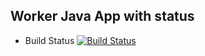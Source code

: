 ## Worker Java App with status

  * Build Status [![Build Status](http://3.19.227.96:8080/buildStatus/icon?job=instavote%2Fworker-build)](http://3.134.247.222:8080/job/instavote/job/worker-build/)
